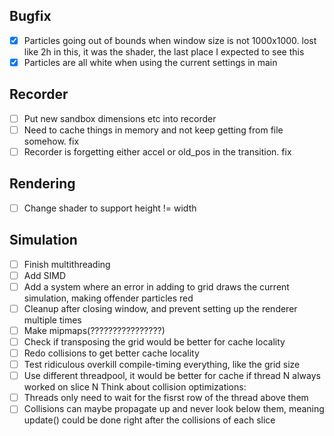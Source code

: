 ## Bugfix
- [x] Particles going out of bounds when window size is not 1000x1000. lost like 2h in this, it was the shader, the last place I expected to see this
- [x] Particles are all white when using the current settings in main

## Recorder
- [ ] Put new sandbox dimensions etc into recorder
- [ ] Need to cache things in memory and not keep getting from file somehow. fix
- [ ] Recorder is forgetting either accel or old_pos in the transition. fix

## Rendering
- [ ] Change shader to support height != width

## Simulation
- [ ] Finish multithreading
- [ ] Add SIMD
- [ ] Add a system where an error in adding to grid draws the current simulation, making offender particles red
- [ ] Cleanup after closing window, and prevent setting up the renderer multiple times
- [ ] Make mipmaps(????????????????)
- [ ] Check if transposing the grid would be better for cache locality
- [ ] Redo collisions to get better cache locality
- [ ] Test ridiculous overkill compile-timing everything, like the grid size
- [ ] Use different threadpool, it would be better for cache if thread N always worked on slice N
Think about collision optimizations:
- [ ] Threads only need to wait for the fisrst row of the thread above them
- [ ] Collisions can maybe propagate up and never look below them, meaning update() could be done right after the collisions of each slice